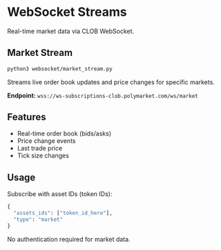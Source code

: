 # WebSocket Streams

Real-time market data via CLOB WebSocket.

## Market Stream

```bash
python3 websocket/market_stream.py
```

Streams live order book updates and price changes for specific markets.

**Endpoint:** `wss://ws-subscriptions-clob.polymarket.com/ws/market`

## Features

- Real-time order book (bids/asks)
- Price change events
- Last trade price
- Tick size changes

## Usage

Subscribe with asset IDs (token IDs):
```python
{
  "assets_ids": ["token_id_here"],
  "type": "market"
}
```

No authentication required for market data.

